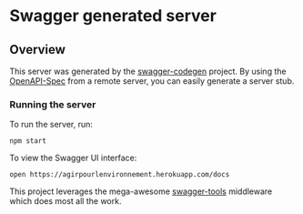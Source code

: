 # Swagger generated server

## Overview

This server was generated by the [swagger-codegen](https://github.com/swagger-api/swagger-codegen) project. By using the [OpenAPI-Spec](https://github.com/OAI/OpenAPI-Specification) from a remote server, you can easily generate a server stub.

### Running the server

To run the server, run:

```
npm start
```

To view the Swagger UI interface:

```
open https://agirpourlenvironnement.herokuapp.com/docs
```

This project leverages the mega-awesome [swagger-tools](https://github.com/apigee-127/swagger-tools) middleware which does most all the work.
